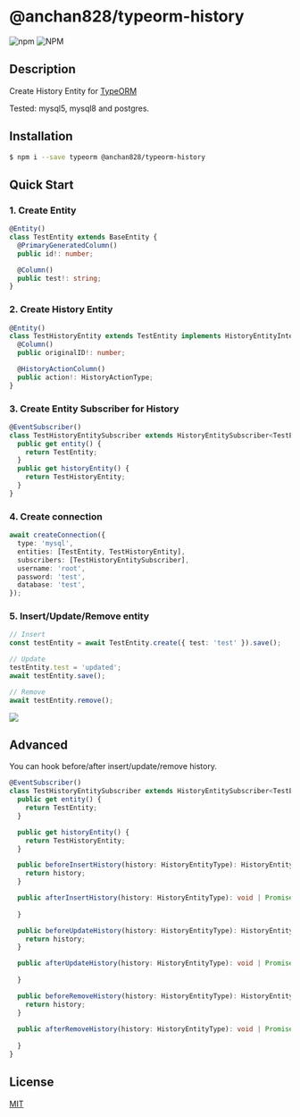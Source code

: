 # @anchan828/typeorm-history

![npm](https://img.shields.io/npm/v/@anchan828/typeorm-history.svg)
![NPM](https://img.shields.io/npm/l/@anchan828/typeorm-history.svg)

## Description

Create History Entity for [TypeORM](http://typeorm.io)

Tested: mysql5, mysql8 and postgres.

## Installation

```bash
$ npm i --save typeorm @anchan828/typeorm-history
```

## Quick Start

### 1. Create Entity

```ts
@Entity()
class TestEntity extends BaseEntity {
  @PrimaryGeneratedColumn()
  public id!: number;

  @Column()
  public test!: string;
}
```

### 2. Create History Entity

```ts
@Entity()
class TestHistoryEntity extends TestEntity implements HistoryEntityInterface {
  @Column()
  public originalID!: number;

  @HistoryActionColumn()
  public action!: HistoryActionType;
}
```

### 3. Create Entity Subscriber for History

```ts
@EventSubscriber()
class TestHistoryEntitySubscriber extends HistoryEntitySubscriber<TestEntity, TestHistoryEntity> {
  public get entity() {
    return TestEntity;
  }
  public get historyEntity() {
    return TestHistoryEntity;
  }
}
```

### 4. Create connection

```ts
await createConnection({
  type: 'mysql',
  entities: [TestEntity, TestHistoryEntity],
  subscribers: [TestHistoryEntitySubscriber],
  username: 'root',
  password: 'test',
  database: 'test',
});
```


### 5. Insert/Update/Remove entity

```ts
// Insert
const testEntity = await TestEntity.create({ test: 'test' }).save();

// Update
testEntity.test = 'updated';
await testEntity.save();

// Remove
await testEntity.remove();

```

![](https://i.gyazo.com/c5c25280122bfe423533f8db269d04f4.png)

## Advanced

You can hook before/after insert/update/remove history.

```ts
@EventSubscriber()
class TestHistoryEntitySubscriber extends HistoryEntitySubscriber<TestEntity, TestHistoryEntity> {
  public get entity() {
    return TestEntity;
  }

  public get historyEntity() {
    return TestHistoryEntity;
  }

  public beforeInsertHistory(history: HistoryEntityType): HistoryEntityType | Promise<HistoryEntityType> {
    return history;
  }

  public afterInsertHistory(history: HistoryEntityType): void | Promise<void> {
    
  }

  public beforeUpdateHistory(history: HistoryEntityType): HistoryEntityType | Promise<HistoryEntityType> {
    return history;
  }

  public afterUpdateHistory(history: HistoryEntityType): void | Promise<void> {
    
  }

  public beforeRemoveHistory(history: HistoryEntityType): HistoryEntityType | Promise<HistoryEntityType> {
    return history;
  }
  
  public afterRemoveHistory(history: HistoryEntityType): void | Promise<void> {
    
  }
}
```

## License

[MIT](LICENSE)